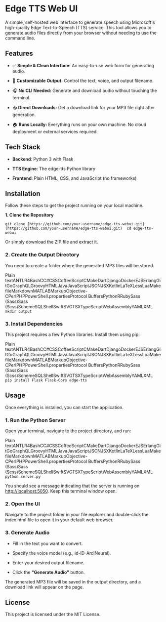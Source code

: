 Edge TTS Web UI
===============

A simple, self-hosted web interface to generate speech using Microsoft's high-quality Edge Text-to-Speech (TTS) service. This tool allows you to generate audio files directly from your browser without needing to use the command line.

Features
--------

*   ✅ **Simple & Clean Interface:** An easy-to-use web form for generating audio.
    
*   🎤 **Customizable Output:** Control the text, voice, and output filename.
    
*   🎧 **No CLI Needed:** Generate and download audio without touching the terminal.
    
*   📥 **Direct Downloads:** Get a download link for your MP3 file right after generation.
    
*   🏠 **Runs Locally:** Everything runs on your own machine. No cloud deployment or external services required.
    

Tech Stack
----------

*   **Backend**: Python 3 with Flask
    
*   **TTS Engine**: The edge-tts Python library
    
*   **Frontend**: Plain HTML, CSS, and JavaScript (no frameworks)
    

Installation
------------

Follow these steps to get the project running on your local machine.

**1\. Clone the Repository**
```pyhton
git clone [https://github.com/your-username/edge-tts-webui.git](https://github.com/your-username/edge-tts-webui.git)  cd edge-tts-webui
```
Or simply download the ZIP file and extract it.

### 2\. Create the Output Directory

You need to create a folder where the generated MP3 files will be stored.

Plain textANTLR4BashCC#CSSCoffeeScriptCMakeDartDjangoDockerEJSErlangGitGoGraphQLGroovyHTMLJavaJavaScriptJSONJSXKotlinLaTeXLessLuaMakefileMarkdownMATLABMarkupObjective-CPerlPHPPowerShell.propertiesProtocol BuffersPythonRRubySass (Sass)Sass (Scss)SchemeSQLShellSwiftSVGTSXTypeScriptWebAssemblyYAMLXML`   mkdir output   `

### 3\. Install Dependencies

This project requires a few Python libraries. Install them using pip:

Plain textANTLR4BashCC#CSSCoffeeScriptCMakeDartDjangoDockerEJSErlangGitGoGraphQLGroovyHTMLJavaJavaScriptJSONJSXKotlinLaTeXLessLuaMakefileMarkdownMATLABMarkupObjective-CPerlPHPPowerShell.propertiesProtocol BuffersPythonRRubySass (Sass)Sass (Scss)SchemeSQLShellSwiftSVGTSXTypeScriptWebAssemblyYAMLXML`   pip install Flask Flask-Cors edge-tts   `

Usage
-----

Once everything is installed, you can start the application.

### 1\. Run the Python Server

Open your terminal, navigate to the project directory, and run:

Plain textANTLR4BashCC#CSSCoffeeScriptCMakeDartDjangoDockerEJSErlangGitGoGraphQLGroovyHTMLJavaJavaScriptJSONJSXKotlinLaTeXLessLuaMakefileMarkdownMATLABMarkupObjective-CPerlPHPPowerShell.propertiesProtocol BuffersPythonRRubySass (Sass)Sass (Scss)SchemeSQLShellSwiftSVGTSXTypeScriptWebAssemblyYAMLXML`   python server.py   `

You should see a message indicating that the server is running on [http://localhost:5050](http://localhost:5050). Keep this terminal window open.

### 2\. Open the UI

Navigate to the project folder in your file explorer and double-click the index.html file to open it in your default web browser.

### 3\. Generate Audio

*   Fill in the text you want to convert.
    
*   Specify the voice model (e.g., id-ID-ArdiNeural).
    
*   Enter your desired output filename.
    
*   Click the **"Generate Audio"** button.
    

The generated MP3 file will be saved in the output directory, and a download link will appear on the page.

License
-------

This project is licensed under the MIT License.
